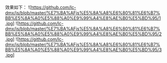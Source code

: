 效果如下：
![https://github.com/lc-dmx/js/blob/master/%E7%BA%AFjs%E5%8A%A8%E6%80%81%E6%B7%BB%E5%8A%A0%E5%88%A0%E9%99%A4%E8%AE%B0%E5%BD%95/1.jpg]
![https://github.com/lc-dmx/js/blob/master/%E7%BA%AFjs%E5%8A%A8%E6%80%81%E6%B7%BB%E5%8A%A0%E5%88%A0%E9%99%A4%E8%AE%B0%E5%BD%95/2.jpg]
![https://github.com/lc-dmx/js/blob/master/%E7%BA%AFjs%E5%8A%A8%E6%80%81%E6%B7%BB%E5%8A%A0%E5%88%A0%E9%99%A4%E8%AE%B0%E5%BD%95/3.jpg]
